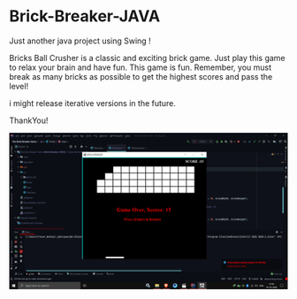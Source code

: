 # Brick-Breaker-JAVA

Just another java project using Swing !

Bricks Ball Crusher is a classic and exciting brick game.
Just play this game to relax your brain and have fun. 
This game is fun. 
Remember, you must break as many bricks as possible to get the highest scores and pass the level!

i might release iterative versions in the future.

ThankYou!


![Screenshot](preview.png)
